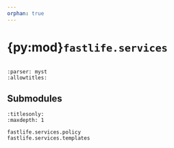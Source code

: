 ```yaml
---
orphan: true
---
```


# {py:mod}`fastlife.services`

```{py:module} fastlife.services
```

```{autodoc2-docstring} fastlife.services
:parser: myst
:allowtitles:
```

## Submodules

```{toctree}
:titlesonly:
:maxdepth: 1

fastlife.services.policy
fastlife.services.templates
```
